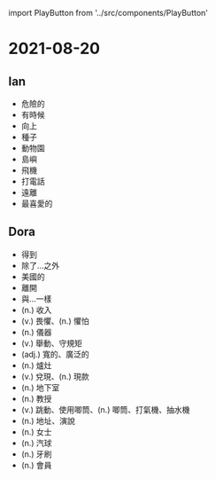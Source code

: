 import PlayButton from '../src/components/PlayButton'

# 2021-08-20

## Ian
- <PlayButton value="dangerous" /> 危險的
- <PlayButton value="sometimes" /> 有時候
- <PlayButton value="up" /> 向上
- <PlayButton value="seed" /> 種子
- <PlayButton value="zoo" /> 動物園
- <PlayButton value="island" /> 島嶼
- <PlayButton value="airplane" /> 飛機
- <PlayButton value="call" /> 打電話
- <PlayButton value="away" /> 遠離
- <PlayButton value="favorite" /> 最喜愛的

## Dora
- <PlayButton value="get" /> 得到
- <PlayButton value="except" /> 除了…之外
- <PlayButton value="American" /> 美國的
- <PlayButton value="leave" /> 離開
- <PlayButton value="as" /> 與…一樣
- <PlayButton value="income" /> (n.) 收入
- <PlayButton value="fear" /> (v.) 畏懼、(n.) 懼怕
- <PlayButton value="instrument" /> (n.) 儀器
- <PlayButton value="behave" /> (v.) 舉動、守規矩
- <PlayButton value="wide" /> (adj.) 寬的、廣泛的
- <PlayButton value="stove" /> (n.) 爐灶
- <PlayButton value="cash" /> (v.) 兌現、(n.) 現款
- <PlayButton value="basement" /> (n.) 地下室
- <PlayButton value="professor" /> (n.) 教授
- <PlayButton value="pump" /> (v.) 跳動、使用唧筒、(n.) 唧筒、打氣機、抽水機
- <PlayButton value="address" /> (n.) 地址、演說
- <PlayButton value="ma'am" /> (n.) 女士
- <PlayButton value="balloon" /> (n.) 汽球
- <PlayButton value="toothbrush" /> (n.) 牙刷
- <PlayButton value="member" /> (n.) 會員
